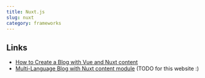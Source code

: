 ```yaml
---
title: Nuxt.js
slug: nuxt
category: frameworks
---
```


## Links

- [How to Create a Blog with Vue and Nuxt content][1]
- [Multi-Language Blog with Nuxt content module][2] (TODO for this website :)

[1]:	https://levelup.gitconnected.com/how-to-create-a-blog-with-vue-and-nuxt-content-f8f0d58cf8bb
[2]:	https://dev.to/alvarosaburido/multi-language-blog-with-nuxt-content-module-1dj8